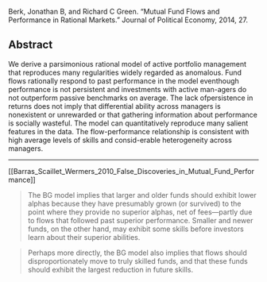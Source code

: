 Berk, Jonathan B, and Richard C Green. “Mutual Fund Flows and Performance in Rational Markets.” Journal of Political Economy, 2014, 27.

## Abstract

We derive a parsimonious rational model of active portfolio management that reproduces many regularities widely regarded as anomalous. Fund flows rationally respond to past performance in the model eventhough performance is not persistent and investments with active man-agers do not outperform passive benchmarks on average. The lack ofpersistence  in  returns  does  not  imply  that  differential  ability across managers is nonexistent or unrewarded or that gathering information about performance is socially wasteful. The model can quantitatively reproduce  many  salient features in  the data. The flow-performance relationship is consistent with high average levels of skills and consid-erable heterogeneity across managers.

---
[[Barras_Scaillet_Wermers_2010_False_Discoveries_in_Mutual_Fund_Performance]]

> The BG model implies that larger and older funds should exhibit lower alphas because they have presumably grown (or survived) to the point where they provide no superior alphas, net of fees—partly due to flows that followed past superior performance. Smaller and newer funds, on the other hand, may exhibit some skills before investors learn about their superior abilities.

> Perhaps more directly, the BG model also implies that flows should disproportionately move to truly skilled funds, and that these funds should exhibit the largest reduction in future skills.